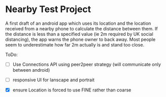 
<h1>Nearby Test Project</h1>

A first draft of an android app which uses its location and the location received from a nearby phone to calculate the distance between them.
If the distance is less than a specified value (ie 2m required by UK social distancing), the app warns the phone owner to back away. Most people seem to underestimate how far 2m actually is and stand too close.



ToDo:

- [ ] Use Connections API using peer2peer strategy (will communicate only between android)
- [ ] responsive UI for lanscape and portrait
- [x] ensure Location is forced to use FINE rather than coarse



